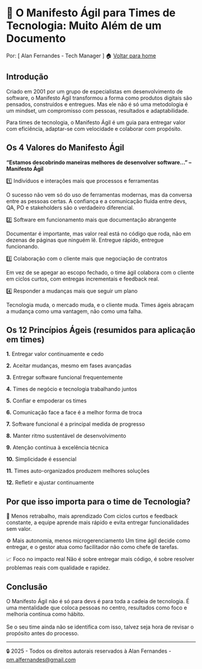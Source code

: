 # 🚀 O Manifesto Ágil para Times de Tecnologia: Muito Além de um Documento
Por: [ Alan Fernandes - Tech Manager ] :house: [Voltar para home](https://github.com/af-tech-manager/portfolio/blob/main/README.md)

## Introdução
Criado em 2001 por um grupo de especialistas em desenvolvimento de software, o Manifesto Ágil transformou a forma como produtos digitais são pensados, construídos e entregues. Mas ele não é só uma metodologia é um mindset, um compromisso com pessoas, resultados e adaptabilidade.

Para times de tecnologia, o Manifesto Ágil é um guia para entregar valor com eficiência, adaptar-se com velocidade e colaborar com propósito.

## Os 4 Valores do Manifesto Ágil
**“Estamos descobrindo maneiras melhores de desenvolver software...” – Manifesto Ágil**

1️⃣ Indivíduos e interações mais que processos e ferramentas

O sucesso não vem só do uso de ferramentas modernas, mas da conversa entre as pessoas certas. A confiança e a comunicação fluida entre devs, QA, PO e stakeholders são o verdadeiro diferencial.

2️⃣ Software em funcionamento mais que documentação abrangente

Documentar é importante, mas valor real está no código que roda, não em dezenas de páginas que ninguém lê. Entregue rápido, entregue funcionando.

3️⃣ Colaboração com o cliente mais que negociação de contratos

Em vez de se apegar ao escopo fechado, o time ágil colabora com o cliente em ciclos curtos, com entregas incrementais e feedback real.

4️⃣ Responder a mudanças mais que seguir um plano

Tecnologia muda, o mercado muda, e o cliente muda. Times ágeis abraçam a mudança como uma vantagem, não como uma falha.

## Os 12 Princípios Ágeis (resumidos para aplicação em times)
**1.** Entregar valor continuamente e cedo

**2.** Aceitar mudanças, mesmo em fases avançadas

**3.** Entregar software funcional frequentemente

**4.** Times de negócio e tecnologia trabalhando juntos

**5.** Confiar e empoderar os times

**6.** Comunicação face a face é a melhor forma de troca

**7.** Software funcional é a principal medida de progresso

**8.** Manter ritmo sustentável de desenvolvimento

**9.** Atenção contínua à excelência técnica

**10.** Simplicidade é essencial

**11.** Times auto-organizados produzem melhores soluções

**12.** Refletir e ajustar continuamente

## Por que isso importa para o time de Tecnologia?
🔁 Menos retrabalho, mais aprendizado
Com ciclos curtos e feedback constante, a equipe aprende mais rápido e evita entregar funcionalidades sem valor.

⚙️ Mais autonomia, menos microgerenciamento
Um time ágil decide como entregar, e o gestor atua como facilitador não como chefe de tarefas.

📈 Foco no impacto real
Não é sobre entregar mais código, é sobre resolver problemas reais com qualidade e rapidez.

## Conclusão
O Manifesto Ágil não é só para devs é para toda a cadeia de tecnologia. É uma mentalidade que coloca pessoas no centro, resultados como foco e melhoria contínua como hábito. \
\
Se o seu time ainda não se identifica com isso, talvez seja hora de revisar o propósito antes do processo.

---
:lock: 2025 - Todos os direitos autorais reservados à Alan Fernandes - pm.alfernandes@gmail.com
